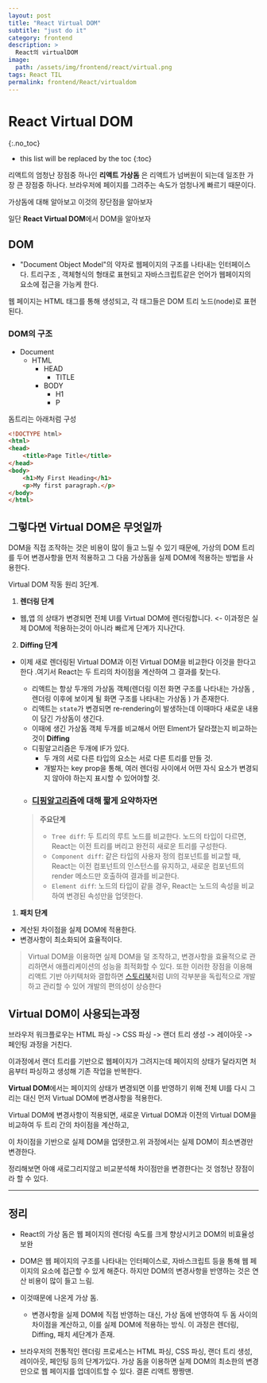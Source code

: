 ```yaml
---
layout: post
title: "React Virtual DOM"
subtitle: "just do it"
category: frontend
description: >
  React의 virtualDOM
image:
  path: /assets/img/frontend/react/virtual.png
tags: React TIL
permalink: frontend/React/virtualdom
---
```

<!--more-->

# React Virtual DOM
{:.no_toc}

* this list will be replaced by the toc
{:toc}


리액트의 엄청난 장점중 하나인 **리액트 가상돔** 은 리액트가 넘버원이 되는데 일조한 가장 큰 장점중 하나다.
브라우저에 페이지를 그려주는 속도가 엄청나게 빠르기 때문이다.

가상돔에 대해 알아보고 이것의 장단점을 알아보자

일단 **React Virtual DOM**에서 DOM을 알아보자

## DOM

- "Document Object Model"의 약자로 웹페이지의 구조를 나타내는 인터페이스다.
트리구조 , 객체형식의 형태로 표현되고 자바스크립트같은 언어가 웹페이지의 요소에 접근을 가능케 한다.


웹 페이지는 HTML 태그를 통해 생성되고, 각 태그들은 DOM 트리 노드(node)로 표현된다.

### DOM의 구조

- Document
  - HTML
    -  HEAD
        - TITLE
    - BODY
        - H1
        - P

돔트리는 아래처럼 구성
```html
<!DOCTYPE html>
<html>
<head>
    <title>Page Title</title>
</head>
<body>
    <h1>My First Heading</h1>
    <p>My first paragraph.</p>
</body>
</html>

```

## 그렇다면 Virtual DOM은 무엇일까

DOM을 직접 조작하는 것은 비용이 많이 들고 느릴 수 있기 때문에, 가상의 DOM 트리를 두어 변경사항을 먼저 적용하고 그 다음 가상돔을 실제 DOM에 적용하는 방법을 사용한다. 

Virtual DOM 작동 원리 3단계.

1. **렌더링 단계** 
- 웹,앱 의 상태가 변경되면 전체 UI를 Virtual DOM에 렌더링합니다. <- 이과정은 실제 DOM에 적용하는것이 아니라 빠르게 단계가 지나간다.

2. **Diffing 단계**
- 이제 새로 렌더링된 Virtual DOM과 이전 Virtual DOM을 비교한다 이것을 한다고한다 .여기서 React는 두 트리의 차이점을 계산하여 그 결과를 찾는다.
  
  -  리액트는 항상 두개의 가상돔 객체(렌더링 이전 화면 구조를 나타내는 가상돔 , 렌더링 이후에 보이게 될 화면 구조를 나타내는 가상돔 ) 가 존재한다.
  -  리액트는 `state`가 변경되면 re-rendering이 발생하는데 이때마다 새로운 내용이 담긴 가상돔이 생긴다.
  -  이때에 생긴 가상돔 객체 두개를 비교해서 어떤 Elment가 달라졌는지 비교하는것이 **Diffing**
  -  디핑알고리즘은 두개에 IF가 있다.
     -  두 개의 서로 다른 타입의 요소는 서로 다른 트리를 만들 것.
     -  개발자는 key prop을 통해, 여러 렌더링 사이에서 어떤 자식 요소가 변경되지 않아야 하는지 표시할 수 있어야할 것.
  -  ### [디핑알고리즘](https://ko.legacy.reactjs.org/docs/reconciliation.html#the-diffing-algorithm)에 대해 짧게 요약하자면
  > **주요단계**
  >-  `Tree diff`: 두 트리의 루트 노드를 비교한다. 노드의 타입이 다르면, React는 이전 트리를 버리고 완전히 새로운 트리를 구성한다.
  >-  `Component diff`: 같은 타입의 사용자 정의 컴포넌트를 비교할 때, React는 이전 컴포넌트의 인스턴스를 유지하고, 새로운 컴포넌트의 render 메소드만 호출하여 결과를 비교한다.
  >-  `Element diff`: 노드의 타입이 같을 경우, React는 노드의 속성을 비교하여 변경된 속성만을 업뎃한다.

1. **패치 단계**
- 계산된 차이점을 실제 DOM에 적용한다. 
- 변경사항이 최소화되어 효율적이다.

>Virtual DOM을 이용하면 실제 DOM을 덜 조작하고, 변경사항을 효율적으로 관리하면서 애플리케이션의 성능을 최적화할 수 있다. 또한 이러한 장점을 이용해 리액트 기반 아키텍처와 결합하면 [스토리북](https://storybook.js.org/)처럼 UI의 각부분을 독립적으로 개발하고 관리할 수 있어 개발의 편의성이 상승한다 

## Virtual DOM이 사용되는과정

브라우저 워크플로우는 
HTML 파싱 -> CSS 파싱 -> 랜더 트리 생성 -> 레이아웃 -> 페인팅 과정을 거친다.

이과정에서 랜더 트리를 기반으로 웹페이지가 그려지는데 페이지의 상태가 달라지면 처음부터 파싱하고 생성해 기존 작업을 반복한다.

**Virtual DOM**에서는 페이지의 상태가 변경되면 이를 반영하기 위해 전체 UI를 다시 그리는 대신 먼저 Virtual DOM에 변경사항을 적용한다.

Virtual DOM에 변경사항이 적용되면, 새로운 Virtual DOM과 이전의 Virtual DOM을 비교하여 두 트리 간의 차이점을 계산하고,

이 차이점을 기반으로 실제 DOM을 업뎃한고.위 과정에서는 실제 DOM이 최소변경만 변경한다.

정리해보면 아얘 새로그리지않고 비교분석해 차이점만을 변경한다는 것 엄청난 장점이라 할 수 있다.


--- 
## 정리

- React의 가상 돔은 웹 페이지의 렌더링 속도를 크게 향상시키고 DOM의 비효율성 보완

- DOM은 웹 페이지의 구조를 나타내는 인터페이스로, 자바스크립트 등을 통해 웹 페이지의 요소에 접근할 수 있게 해준다. 하지만 DOM의 변경사항을 반영하는 것은 연산 비용이 많이 들고 느림.

- 이것때문에 나온게 가상 돔. 
  - 변경사항을 실제 DOM에 직접 반영하는 대신, 가상 돔에 반영하여 두 돔 사이의 차이점을 계산하고, 이를 실제 DOM에 적용하는 방식. 이 과정은 렌더링, Diffing, 패치 세단계가 존재.

- 브라우저의 전통적인 렌더링 프로세스는 HTML 파싱, CSS 파싱, 랜더 트리 생성, 레이아웃, 페인팅 등의 단계가있다. 가상 돔을 이용하면 실제 DOM의 최소한의 변경만으로 웹 페이지를 업데이트할 수 있다. 결론 리액트 짱짱맨.
